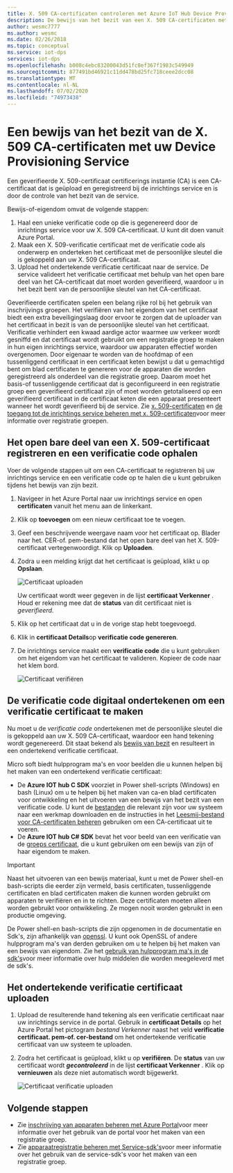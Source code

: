 ```yaml
---
title: X. 509 CA-certificaten controleren met Azure IoT Hub Device Provisioning Service
description: De bewijs van het bezit van een X. 509 CA-certificaten met Azure IoT Hub Device Provisioning Service (DPS)
author: wesmc7777
ms.author: wesmc
ms.date: 02/26/2018
ms.topic: conceptual
ms.service: iot-dps
services: iot-dps
ms.openlocfilehash: b008c4ebc83200043d51fc8ef367f1983c549949
ms.sourcegitcommit: 877491bd46921c11dd478bd25fc718ceee2dcc08
ms.translationtype: MT
ms.contentlocale: nl-NL
ms.lasthandoff: 07/02/2020
ms.locfileid: "74973438"
---
```

# <a name="how-to-do-proof-of-possession-for-x509-ca-certificates-with-your-device-provisioning-service"></a>Een bewijs van het bezit van de X. 509 CA-certificaten met uw Device Provisioning Service

Een geverifieerde X. 509-certificaat certificerings instantie (CA) is een CA-certificaat dat is geüpload en geregistreerd bij de inrichtings service en is door de controle van het bezit van de service. 

Bewijs-of-eigendom omvat de volgende stappen:
1. Haal een unieke verificatie code op die is gegenereerd door de inrichtings service voor uw X. 509 CA-certificaat. U kunt dit doen vanuit Azure Portal.
2. Maak een X. 509-verificatie certificaat met de verificatie code als onderwerp en onderteken het certificaat met de persoonlijke sleutel die is gekoppeld aan uw X. 509 CA-certificaat.
3. Upload het ondertekende verificatie certificaat naar de service. De service valideert het verificatie certificaat met behulp van het open bare deel van het CA-certificaat dat moet worden geverifieerd, waardoor u in het bezit bent van de persoonlijke sleutel van het CA-certificaat.

Geverifieerde certificaten spelen een belang rijke rol bij het gebruik van inschrijvings groepen. Het verifiëren van het eigendom van het certificaat biedt een extra beveiligingslaag door ervoor te zorgen dat de uploader van het certificaat in bezit is van de persoonlijke sleutel van het certificaat. Verificatie verhindert een kwaad aardige actor waarmee uw verkeer wordt gesniffd en dat certificaat wordt gebruikt om een registratie groep te maken in hun eigen inrichtings service, waardoor uw apparaten effectief worden overgenomen. Door eigenaar te worden van de hoofdmap of een tussenliggend certificaat in een certificaat keten bewijst u dat u gemachtigd bent om blad certificaten te genereren voor de apparaten die worden geregistreerd als onderdeel van die registratie groep. Daarom moet het basis-of tussenliggende certificaat dat is geconfigureerd in een registratie groep een geverifieerd certificaat zijn of moet worden getotaliseerd op een geverifieerd certificaat in de certificaat keten die een apparaat presenteert wanneer het wordt geverifieerd bij de service. Zie [x. 509-certificaten](concepts-security.md#x509-certificates) en [de toegang tot de inrichtings service beheren met x. 509-certificaten](concepts-security.md#controlling-device-access-to-the-provisioning-service-with-x509-certificates)voor meer informatie over registratie groepen.

## <a name="register-the-public-part-of-an-x509-certificate-and-get-a-verification-code"></a>Het open bare deel van een X. 509-certificaat registreren en een verificatie code ophalen

Voer de volgende stappen uit om een CA-certificaat te registreren bij uw inrichtings service en een verificatie code op te halen die u kunt gebruiken tijdens het bewijs van zijn bezit. 

1. Navigeer in het Azure Portal naar uw inrichtings service en open **certificaten** vanuit het menu aan de linkerkant. 
2. Klik op **toevoegen** om een nieuw certificaat toe te voegen.
3. Geef een beschrijvende weergave naam voor het certificaat op. Blader naar het. CER-of. pem-bestand dat het open bare deel van het X. 509-certificaat vertegenwoordigt. Klik op **Uploaden**.
4. Zodra u een melding krijgt dat het certificaat is geüpload, klikt u op **Opslaan**.

    ![Certificaat uploaden](./media/how-to-verify-certificates/add-new-cert.png)  

   Uw certificaat wordt weer gegeven in de lijst **certificaat Verkenner** . Houd er rekening mee dat de **status** van dit certificaat niet is *geverifieerd*.

5. Klik op het certificaat dat u in de vorige stap hebt toegevoegd.

6. Klik in **certificaat Details**op **verificatie code genereren**.

7. De inrichtings service maakt een **verificatie code** die u kunt gebruiken om het eigendom van het certificaat te valideren. Kopieer de code naar het klem bord. 

   ![Certificaat verifiëren](./media/how-to-verify-certificates/verify-cert.png)  

## <a name="digitally-sign-the-verification-code-to-create-a-verification-certificate"></a>De verificatie code digitaal ondertekenen om een verificatie certificaat te maken

Nu moet u de *verificatie code* ondertekenen met de persoonlijke sleutel die is gekoppeld aan uw X. 509 CA-certificaat, waardoor een hand tekening wordt gegenereerd. Dit staat bekend als [bewijs van bezit](https://tools.ietf.org/html/rfc5280#section-3.1) en resulteert in een ondertekend verificatie certificaat.

Micro soft biedt hulpprogram ma's en voor beelden die u kunnen helpen bij het maken van een ondertekend verificatie certificaat: 

- De **Azure IOT hub C SDK** voorziet in Power shell-scripts (Windows) en bash (Linux) om u te helpen bij het maken van ca-en blad certificaten voor ontwikkeling en het uitvoeren van een bewijs van het bezit van een verificatie code. U kunt de [bestanden](https://github.com/Azure/azure-iot-sdk-c/tree/master/tools/CACertificates) die relevant zijn voor uw systeem naar een werkmap downloaden en de instructies in het [Leesmij-bestand voor CA-certificaten beheren](https://github.com/Azure/azure-iot-sdk-c/blob/master/tools/CACertificates/CACertificateOverview.md) gebruiken om een CA-certificaat uit te voeren. 
- De **Azure IOT hub C# SDK** bevat het voor beeld van een verificatie van de [groeps certificaat](https://github.com/Azure-Samples/azure-iot-samples-csharp/tree/master/provisioning/Samples/service/GroupCertificateVerificationSample), die u kunt gebruiken om een bewijs van zijn of haar eigendom te maken.
 
> [!IMPORTANT]
> Naast het uitvoeren van een bewijs materiaal, kunt u met de Power shell-en bash-scripts die eerder zijn vermeld, basis certificaten, tussenliggende certificaten en blad certificaten maken die kunnen worden gebruikt om apparaten te verifiëren en in te richten. Deze certificaten moeten alleen worden gebruikt voor ontwikkeling. Ze mogen nooit worden gebruikt in een productie omgeving. 

De Power shell-en bash-scripts die zijn opgenomen in de documentatie en Sdk's, zijn afhankelijk van [openssl](https://www.openssl.org/). U kunt ook OpenSSL of andere hulpprogram ma's van derden gebruiken om u te helpen bij het maken van een bewijs van eigendom. Zie het [gebruik van hulpprogram ma's in de sdk's](how-to-use-sdk-tools.md)voor meer informatie over hulp middelen die worden meegeleverd met de sdk's. 


## <a name="upload-the-signed-verification-certificate"></a>Het ondertekende verificatie certificaat uploaden

1. Upload de resulterende hand tekening als een verificatie certificaat naar uw inrichtings service in de portal. Gebruik in **certificaat Details** op het Azure Portal het pictogram _bestand Verkenner_ naast het veld **verificatie certificaat. pem-of. cer-bestand** om het ondertekende verificatie certificaat van uw systeem te uploaden.

2. Zodra het certificaat is geüpload, klikt u op **verifiëren**. De **status** van uw certificaat wordt **_gecontroleerd_** in de lijst **certificaat Verkenner** . Klik op **vernieuwen** als deze niet automatisch wordt bijgewerkt.

   ![Certificaat verificatie uploaden](./media/how-to-verify-certificates/upload-cert-verification.png)  

## <a name="next-steps"></a>Volgende stappen

- Zie [inschrijving van apparaten beheren met Azure Portal](how-to-manage-enrollments.md)voor meer informatie over het gebruik van de portal voor het maken van een registratie groep.
- Zie [apparaatregistratie beheren met Service-sdk's](how-to-manage-enrollments-sdks.md)voor meer informatie over het gebruik van de service-sdk's voor het maken van een registratie groep.











